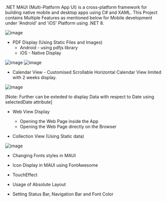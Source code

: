 .NET MAUI (Multi-Platform App UI) is a cross-platform framework for building native mobile and desktop apps using C# and XAML.
This Project contains Multiple Features as mentioned below for Mobile development under 'Android' and 'iOS' Platform using .NET 8.

![image](https://github.com/JennyJoseph777/MAUI/assets/39948889/c7fb0aec-7f81-483b-a720-ed2e4f77ec88)

- PDF Display (Using Static Files and Images)
   - Android - using pdfjs library
   - iOS - Native Display

 ![image](https://github.com/JennyJoseph777/MAUI/assets/39948889/190388b7-eb6b-408b-963c-ca466b120f25)            ![image](https://github.com/JennyJoseph777/MAUI/assets/39948889/58e45351-bb22-4684-ae78-5284a15618f1)
  
- Calendar View - Customised Scrollable Horizontal Calendar View limited with 2 weeks display.

![image](https://github.com/JennyJoseph777/MAUI/assets/39948889/122cc14c-bb7a-4da1-84bc-cb05e027bcec)

[Note: Further can be exteded to display Data with respect to Date using selectedDate attribute]

- Web View Display 
   - Opening the Web Page inside the App
   - Opening the Web Page directly on the Browser

- Collection View (Using Static data)

![image](https://github.com/JennyJoseph777/MAUI/assets/39948889/14333f8f-7b00-402c-b6d8-c4178795d709)

- Changing Fonts styles in MAUI 

- Icon Display in MAUI using FontAwesome

- TouchEffect

- Usage of Absolute Layout

- Setting Status Bar, Navigation Bar and Font Color
